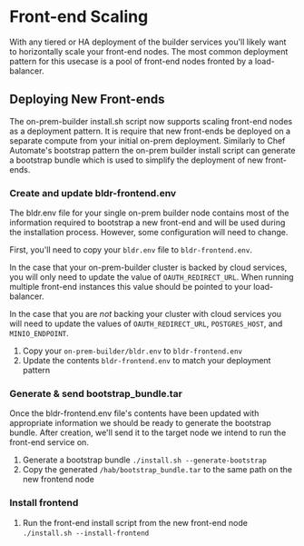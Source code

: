 # Front-end Scaling
With any tiered or HA deployment of the builder services you'll likely want to horizontally scale your front-end nodes. The most common deployment pattern for this usecase is a pool of front-end nodes fronted by a load-balancer.

## Deploying New Front-ends
The on-prem-builder install.sh script now supports scaling front-end nodes as a deployment pattern. It is require that new front-ends be deployed on a separate compute from your initial on-prem deployment. Similarly to Chef Automate's bootstrap pattern the on-prem builder install script can generate a bootstrap bundle which is used to simplify the deployment of new front-ends.

### Create and update bldr-frontend.env
The bldr.env file for your single on-prem builder node contains most of the information required to bootstrap a new front-end and will be used during the installation process. However, some configuration will  need to change.

First, you'll need to copy your `bldr.env` file to `bldr-frontend.env`.

In the case that your on-prem-builder cluster is backed by cloud services, you will only need to update the value of `OAUTH_REDIRECT_URL`. When running multiple front-end instances this value should be pointed to your load-balancer. 

In the case that you are _not_ backing your cluster with cloud services you will need to update the values of `OAUTH_REDIRECT_URL`, `POSTGRES_HOST`, and `MINIO_ENDPOINT`.

1. Copy your `on-prem-builder/bldr.env` to `bldr-frontend.env`
1. Update the contents `bldr-frontend.env` to match your deployment pattern

### Generate & send bootstrap_bundle.tar
Once the bldr-frontend.env file's contents have been updated with appropriate information we should be ready to generate the bootstrap bundle. After creation, we'll send it to the target node we intend to run the front-end service on.

1. Generate a bootstrap bundle `./install.sh --generate-bootstrap`
1. Copy the generated `/hab/bootstrap_bundle.tar` to the same path on the new frontend node

### Install frontend
1. Run the front-end install script from the new front-end node `./install.sh --install-frontend`


